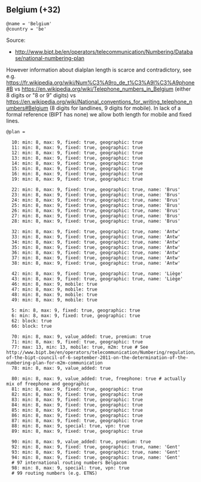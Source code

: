 Belgium (+32)
-------------

    @name = 'Belgium'
    @country = 'be'

Source:
- http://www.bipt.be/en/operators/telecommunication/Numbering/Database/national-numbering-plan

However information about dialplan length is scarce and contradictory, see e.g. https://fr.wikipedia.org/wiki/Num%C3%A9ro_de_t%C3%A9l%C3%A9phone#B vs https://en.wikipedia.org/wiki/Telephone_numbers_in_Belgium (either 8 digits or "8 or 9" digits) vs https://en.wikipedia.org/wiki/National_conventions_for_writing_telephone_numbers#Belgium (8 digits for landlines, 9 digits for mobile).
In lack of a formal reference (BIPT has none) we allow both length for mobile and fixed lines.

    @plan =

      10: min: 8, max: 9, fixed: true, geographic: true
      11: min: 8, max: 9, fixed: true, geographic: true
      12: min: 8, max: 9, fixed: true, geographic: true
      13: min: 8, max: 9, fixed: true, geographic: true
      14: min: 8, max: 9, fixed: true, geographic: true
      15: min: 8, max: 9, fixed: true, geographic: true
      16: min: 8, max: 9, fixed: true, geographic: true
      19: min: 8, max: 9, fixed: true, geographic: true

      22: min: 8, max: 9, fixed: true, geographic: true, name: 'Brus'
      23: min: 8, max: 9, fixed: true, geographic: true, name: 'Brus'
      24: min: 8, max: 9, fixed: true, geographic: true, name: 'Brus'
      25: min: 8, max: 9, fixed: true, geographic: true, name: 'Brus'
      26: min: 8, max: 9, fixed: true, geographic: true, name: 'Brus'
      27: min: 8, max: 9, fixed: true, geographic: true, name: 'Brus'
      28: min: 8, max: 9, fixed: true, geographic: true, name: 'Brus'

      32: min: 8, max: 9, fixed: true, geographic: true, name: 'Antw'
      33: min: 8, max: 9, fixed: true, geographic: true, name: 'Antw'
      34: min: 8, max: 9, fixed: true, geographic: true, name: 'Antw'
      35: min: 8, max: 9, fixed: true, geographic: true, name: 'Antw'
      36: min: 8, max: 9, fixed: true, geographic: true, name: 'Antw'
      37: min: 8, max: 9, fixed: true, geographic: true, name: 'Antw'
      38: min: 8, max: 9, fixed: true, geographic: true, name: 'Antw'

      42: min: 8, max: 9, fixed: true, geographic: true, name: 'Liège'
      43: min: 8, max: 9, fixed: true, geographic: true, name: 'Liège'
      46: min: 8, max: 9, mobile: true
      47: min: 8, max: 9, mobile: true
      48: min: 8, max: 9, mobile: true
      49: min: 8, max: 9, mobile: true

      5: min: 8, max: 9, fixed: true, geographic: true
      6: min: 8, max: 9, fixed: true, geographic: true
      62: block: true
      66: block: true

      70: min: 8, max: 9, value_added: true, premium: true
      71: min: 8, max: 9, fixed: true, geographic: true
      77: max: 13, min: 13, mobile: true, m2m: true # See http://www.bipt.be/en/operators/telecommunication/Numbering/regulation/decision-of-the-bipt-council-of-6-september-2011-on-the-determination-of-the-numbering-plan-for-m2m-communication
      78: min: 8, max: 9, value_added: true

      80: min: 8, max: 9, value_added: true, freephone: true # actually mix of freephone and geographic
      81: min: 8, max: 9, fixed: true, geographic: true
      82: min: 8, max: 9, fixed: true, geographic: true
      83: min: 8, max: 9, fixed: true, geographic: true
      84: min: 8, max: 9, fixed: true, geographic: true
      85: min: 8, max: 9, fixed: true, geographic: true
      86: min: 8, max: 9, fixed: true, geographic: true
      87: min: 8, max: 9, fixed: true, geographic: true
      88: min: 8, max: 9, special: true, vpn: true
      89: min: 8, max: 9, fixed: true, geographic: true

      90: min: 8, max: 9, value_added: true, premium: true
      92: min: 8, max: 9, fixed: true, geographic: true, name: 'Gent'
      93: min: 8, max: 9, fixed: true, geographic: true, name: 'Gent'
      94: min: 8, max: 9, fixed: true, geographic: true, name: 'Gent'
      # 97 international routing numbers Belgacom
      98: min: 8, max: 9, special: true, vpn: true
      # 99 routing numbers (e.g. ETNS)
